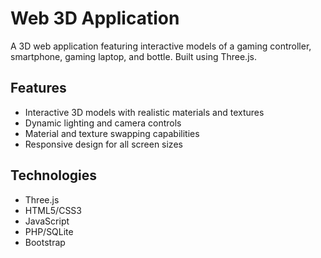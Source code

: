 # Web 3D Application

A 3D web application featuring interactive models of a gaming controller, smartphone, gaming laptop, and bottle. Built using Three.js.

## Features
- Interactive 3D models with realistic materials and textures
- Dynamic lighting and camera controls
- Material and texture swapping capabilities
- Responsive design for all screen sizes

## Technologies
- Three.js
- HTML5/CSS3
- JavaScript
- PHP/SQLite
- Bootstrap



